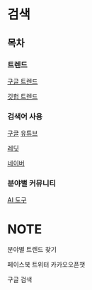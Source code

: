 # 검색

## 목차


### 트렌드

[구글 트렌드](https://trends.google.co.kr/trends/)

[깃헙 트렌드](https://github.com/trending)

### 검색어 사용

[구글](https://www.google.com/)
[유튜브](https://www.youtube.com/)

[레딧](https://www.reddit.com/)

[네이버](https://www.naver.com/)

### 분야별 커뮤니티

[AI 도구](https://theresanaiforthat.com/)


# NOTE

분야별 트렌드 찾기

페이스북 트위터 카카오오픈챗 

구글 검색